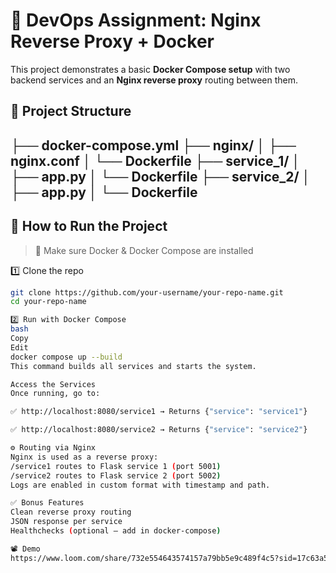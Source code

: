 # 🔁 DevOps Assignment: Nginx Reverse Proxy + Docker

This project demonstrates a basic **Docker Compose setup** with two backend services and an **Nginx reverse proxy** routing between them.

## 📁 Project Structure
├── docker-compose.yml
├── nginx/
│ ├── nginx.conf
│ └── Dockerfile
├── service_1/
│ ├── app.py
│ └── Dockerfile
├── service_2/
│ ├── app.py
│ └── Dockerfile
-------------------------

## 🚀 How to Run the Project

> 🐳 Make sure Docker & Docker Compose are installed

1️⃣ Clone the repo

```bash
git clone https://github.com/your-username/your-repo-name.git
cd your-repo-name

2️⃣ Run with Docker Compose
bash
Copy
Edit
docker compose up --build
This command builds all services and starts the system.

Access the Services
Once running, go to:

✅ http://localhost:8080/service1 → Returns {"service": "service1"}

✅ http://localhost:8080/service2 → Returns {"service": "service2"}

⚙️ Routing via Nginx
Nginx is used as a reverse proxy:
/service1 routes to Flask service 1 (port 5001)
/service2 routes to Flask service 2 (port 5002)
Logs are enabled in custom format with timestamp and path.

✅ Bonus Features
Clean reverse proxy routing
JSON response per service
Healthchecks (optional — add in docker-compose)

📽️ Demo
https://www.loom.com/share/732e554643574157a79bb5e9c489f4c5?sid=17c63a5b-6935-4f71-94bc-112b3cfd9262


